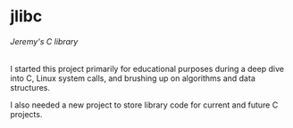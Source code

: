 # jlibc

###### Jeremy's C library

I started this project primarily for educational purposes during a deep dive into C,
Linux system calls, and brushing up on algorithms and data structures.

I also needed a new project to store library code for current and future C projects.


